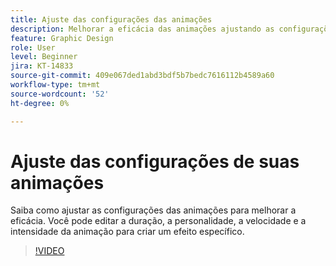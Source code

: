 ```yaml
---
title: Ajuste das configurações das animações
description: Melhorar a eficácia das animações ajustando as configurações
feature: Graphic Design
role: User
level: Beginner
jira: KT-14833
source-git-commit: 409e067ded1abd3bdf5b7bedc7616112b4589a60
workflow-type: tm+mt
source-wordcount: '52'
ht-degree: 0%

---
```


# Ajuste das configurações de suas animações

Saiba como ajustar as configurações das animações para melhorar a eficácia. Você pode editar a duração, a personalidade, a velocidade e a intensidade da animação para criar um efeito específico.

>[!VIDEO](https://video.tv.adobe.com/v/3426977?quality=12&learn=on&hidetitle=true)
